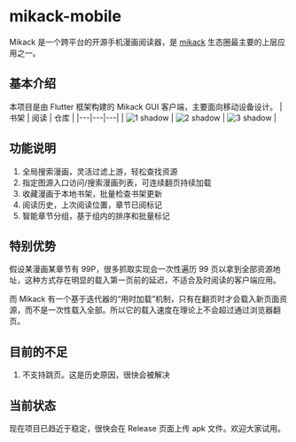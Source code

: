 # mikack-mobile

Mikack 是一个跨平台的开源手机漫画阅读器，是 [mikack](https://github.com/Hentioe/mikack) 生态圈最主要的上层应用之一。

## 基本介绍

本项目是由 Flutter 框架构建的 Mikack GUI 客户端，主要面向移动设备设计。
| 书架 | 阅读 | 仓库 |
|---|---|---|
| ![1 shadow](https://user-images.githubusercontent.com/13946976/77260099-c43bde80-6cc0-11ea-9b0c-55a45065b0f9.png) | ![2 shadow](https://user-images.githubusercontent.com/13946976/77260100-cb62ec80-6cc0-11ea-9699-5d5497548cb2.png) | ![3 shadow](https://user-images.githubusercontent.com/13946976/77260101-d158cd80-6cc0-11ea-9cc4-4005d8dac1a1.png) |

## 功能说明

1. 全局搜索漫画，灵活过滤上游，轻松查找资源
1. 指定图源入口访问/搜索漫画列表，可连续翻页持续加载
1. 收藏漫画于本地书架，批量检查书架更新
1. 阅读历史，上次阅读位置，章节已阅标记
1. 智能章节分组，基于组内的排序和批量标记

## 特别优势

假设某漫画某章节有 99P，很多抓取实现会一次性遍历 99 页以拿到全部资源地址，这种方式存在明显的载入第一页前的延迟，不适合及时阅读的客户端应用。


而 Mikack 有一个基于迭代器的“用时加载”机制，只有在翻页时才会载入新页面资源，而不是一次性载入全部。所以它的载入速度在理论上不会超过通过浏览器翻页。

## 目前的不足

1. 不支持跳页。这是历史原因，很快会被解决

## 当前状态

现在项目已趋近于稳定，很快会在 Release 页面上传 apk 文件。欢迎大家试用。
